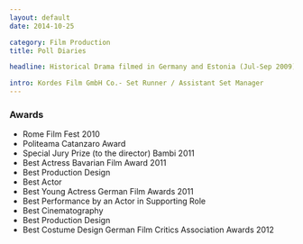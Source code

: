 ```yaml
---
layout: default
date: 2014-10-25

category: Film Production
title: Poll Diaries

headline: Historical Drama filmed in Germany and Estonia (Jul-Sep 2009)

intro: Kordes Film GmbH Co.‐ Set Runner / Assistant Set Manager
---				
```





### Awards

+ Rome Film Fest 2010
+ Politeama Catanzaro Award
+ Special Jury Prize (to the director) Bambi 2011
+ Best Actress Bavarian Film Award 2011
+ Best Production Design
+ Best Actor
+ Best Young Actress German Film Awards 2011
+ Best Performance by an Actor in Supporting Role
+ Best Cinematography
+ Best Production Design
+ Best Costume Design German Film Critics Association Awards 2012